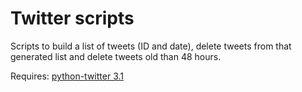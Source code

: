 # Twitter scripts

Scripts to build a list of tweets (ID and date), delete tweets from that
generated list and delete tweets old than 48 hours.

Requires: [python-twitter 3.1](https://pypi.python.org/pypi/python-twitter/3.1)

